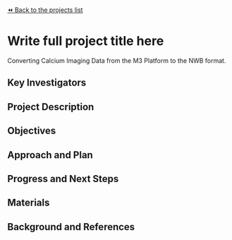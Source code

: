 [:rewind: Back to the projects list](../../README.md#ProjectsList)

<!-- For information on how to write GitHub .md files see https://guides.github.com/features/mastering-markdown/ -->

# Write full project title here

Converting Calcium Imaging Data from the M3 Platform to the NWB format.

## Key Investigators

<!-- - Kenneth Dyson (Azrieli Centre for Autism Research, McGill University)-->
<!-- - Thomas Gisiger (M3 Research Platform, The Douglas Hospital Research Center)-->
<!-- - Emmanuel Wilson (M3 Research Platform, The Douglas Hospital Research Center)-->

## Project Description

<!-- The M3 Research Platform allows to study the neural underpinnings of behavior by 
recording calcium signal with the UCLA miniscope during behaviour activity unfolding in 
Bussey-Saksida touchscreen chambers. The resulting raw and preprocessed data can
then be analyzed to interpret neural responses and test hypotheses. In this hackathon,
we want to take the first steps to convert the M3 data in NWB format, and to write 
scripts to automate this process. -->

## Objectives

<!-- 1. Objective A. Inspect and evaluate to what extent the current NWB format can 
completely harbor both the raw and preprocessed data coming from the M3 platform.-->
<!-- 2. Objective B. Isolate (if any) modifications that should be made to the NWB 
format to accomodate the M3 platform data.-->
<!-- 3. Objective C. Write script for data conversion to the NWB format. -->

## Approach and Plan

<!-- 1. Convert to current NWB format a single session preprocessed dataset using the 
information currently available in NWB tutorial. -->
<!-- 2. Convert to current NWB format a single session raw dataset using the 
information currently available in NWB tutorial. -->
<!-- 3. Evaluate the success of steps 1 and 2, and (if needed) detect and list NWB changes that 
might improve the success of these steps. -->
<!-- 4. Communicate the results of the approach to the NWB team and start discussion
on potential improvements needed for the NWB format. -->

## Progress and Next Steps

## Materials

## Background and References

<!-- M3 Platform website: https://www.m3platform.org/ -->
<!-- Miniscope development group website: http://miniscope.org/index.php/Main_Page -->
<!-- Touch screen development group: https://touchscreencognition.org/ -->
<!-- Lafayette Instruments : https://lafayetteneuroscience.com/listing/bussey-saksida-touch-systems -->

